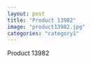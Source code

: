 ```yaml
---
layout: post
title: "Product 13982"
image: "product13982.jpg"
categories: "category1"
---
```

Product 13982

